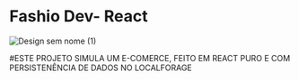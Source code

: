 # Fashio Dev- React
![Design sem nome (1)](https://github.com/Gui089/Fashion-dev/assets/109478455/b0d486a5-b0cd-4cb0-a0d7-d34a528c2b3a)

#ESTE PROJETO SIMULA UM E-COMERCE, FEITO EM REACT PURO E COM PERSISTENÊNCIA DE DADOS NO LOCALFORAGE
